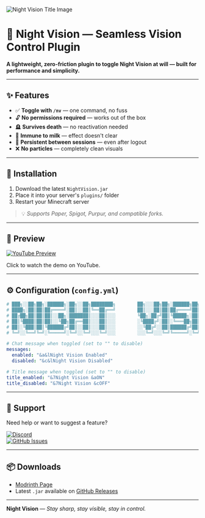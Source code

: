 ![Night Vision Title Image](https://cdn.modrinth.com/data/cached_images/53bc8fe7c0c7944f4446f187d5068b7e3e9a249b.png)

# 🌙 Night Vision — Seamless Vision Control Plugin

**A lightweight, zero-friction plugin to toggle Night Vision at will — built for performance and simplicity.**

---

## ✨ Features

* ✅ **Toggle with `/nv`** — one command, no fuss
* 🔓 **No permissions required** — works out of the box
* 🪦 **Survives death** — no reactivation needed
* 🥛 **Immune to milk** — effect doesn't clear
* 🔁 **Persistent between sessions** — even after logout
* ❌ **No particles** — completely clean visuals

---

## 🚀 Installation

1. Download the latest `NightVision.jar`
2. Place it into your server's `plugins/` folder
3. Restart your Minecraft server

> 💡 *Supports Paper, Spigot, Purpur, and compatible forks.*

---

## 🔎 Preview

[![YouTube Preview](https://img.youtube.com/vi/n35jMuxTI28/hqdefault.jpg)](https://www.youtube-nocookie.com/embed/n35jMuxTI28)

Click to watch the demo on YouTube.

---

## ⚙️ Configuration (`config.yml`)

```yaml
# ███╗░░██╗██╗░██████╗░██╗░░██╗████████╗        ██╗░░░██╗██╗░██████╗██╗░█████╗░███╗░░██╗
# ████╗░██║██║██╔════╝░██║░░██║╚══██╔══╝        ██║░░░██║██║██╔════╝██║██╔══██╗████╗░██║
# ██╔██╗██║██║██║░░██╗░███████║░░░██║░░░        ╚██╗░██╔╝██║╚█████╗░██║██║░░██║██╔██╗██║
# ██║╚████║██║██║░░╚██╗██╔══██║░░░██║░░░        ░╚████╔╝░██║░╚═══██╗██║██║░░██║██║╚████║
# ██║░╚███║██║╚██████╔╝██║░░██║░░░██║░░░        ░░╚██╔╝░░██║██████╔╝██║╚█████╔╝██║░╚███║
# ╚═╝░░╚══╝╚═╝░╚═════╝░╚═╝░░╚═╝░░░╚═╝░░░        ░░░╚═╝░░░╚═╝╚═════╝░╚═╝░╚════╝░╚═╝░░╚══╝

# Chat message when toggled (set to "" to disable)
messages:
  enabled: "&a&lNight Vision Enabled"
  disabled: "&c&lNight Vision Disabled"

# Title message when toggled (set to "" to disable)
title_enabled: "&7Night Vision &aON"
title_disabled: "&7Night Vision &cOFF"
```

---

## 💬 Support

Need help or want to suggest a feature?

[![Discord](https://img.shields.io/discord/1378591879393710110?style=for-the-badge)](https://discord.gg/pAPPvSmWRK)  
[![GitHub Issues](https://img.shields.io/github/issues/synkfr/NightVision?style=for-the-badge)](https://github.com/synkfr/NightVision/issues)

---

## 📦 Downloads

* [Modrinth Page](https://modrinth.com/plugin/nHMJyqvR)
* Latest `.jar` available on [GitHub Releases](https://github.com/synkfr/NightVision/releases)

---

**Night Vision** — *Stay sharp, stay visible, stay in control.*
